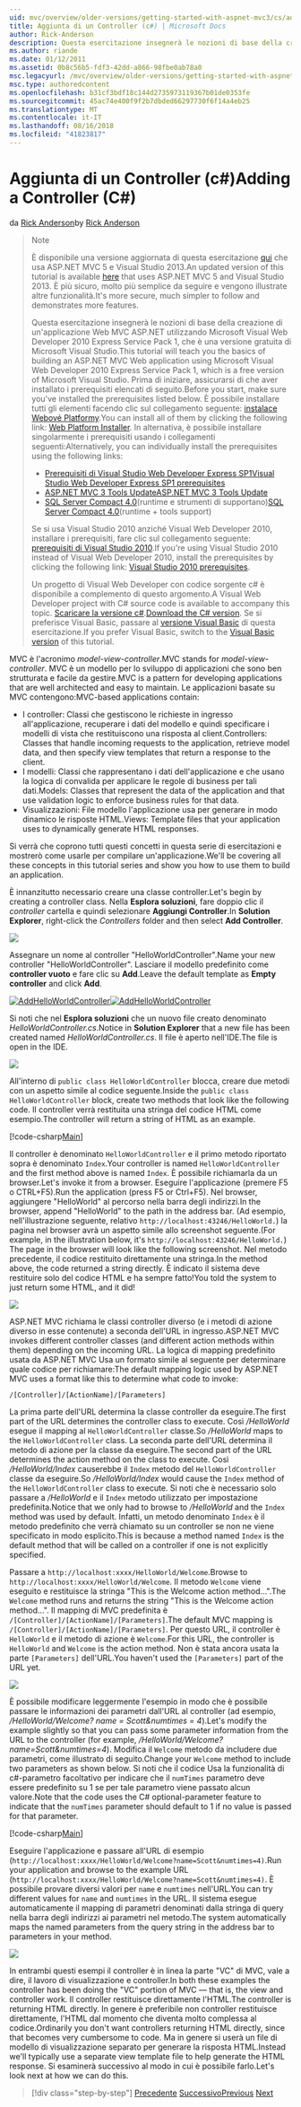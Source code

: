 ```yaml
---
uid: mvc/overview/older-versions/getting-started-with-aspnet-mvc3/cs/adding-a-controller
title: Aggiunta di un Controller (c#) | Microsoft Docs
author: Rick-Anderson
description: Questa esercitazione insegnerà le nozioni di base della creazione di un'applicazione Web MVC ASP.NET utilizzando Microsoft Visual Web Developer 2010 Express corrisponde Service Pack 1, cui ho...
ms.author: riande
ms.date: 01/12/2011
ms.assetid: 0b8c56b5-fdf3-42dd-a866-98fbe0ab78a0
msc.legacyurl: /mvc/overview/older-versions/getting-started-with-aspnet-mvc3/cs/adding-a-controller
msc.type: authoredcontent
ms.openlocfilehash: b31cf3bdf18c144d2735973119367b01de0353fe
ms.sourcegitcommit: 45ac74e400f9f2b7dbded66297730f6f14a4eb25
ms.translationtype: MT
ms.contentlocale: it-IT
ms.lasthandoff: 08/16/2018
ms.locfileid: "41823817"
---
```

<a name="adding-a-controller-c"></a><span data-ttu-id="e5ab4-103">Aggiunta di un Controller (c#)</span><span class="sxs-lookup"><span data-stu-id="e5ab4-103">Adding a Controller (C#)</span></span>
====================
<span data-ttu-id="e5ab4-104">da [Rick Anderson](https://github.com/Rick-Anderson)</span><span class="sxs-lookup"><span data-stu-id="e5ab4-104">by [Rick Anderson](https://github.com/Rick-Anderson)</span></span>

> > [!NOTE]
> > <span data-ttu-id="e5ab4-105">È disponibile una versione aggiornata di questa esercitazione [qui](../../../getting-started/introduction/getting-started.md) che usa ASP.NET MVC 5 e Visual Studio 2013.</span><span class="sxs-lookup"><span data-stu-id="e5ab4-105">An updated version of this tutorial is available [here](../../../getting-started/introduction/getting-started.md) that uses ASP.NET MVC 5 and Visual Studio 2013.</span></span> <span data-ttu-id="e5ab4-106">È più sicuro, molto più semplice da seguire e vengono illustrate altre funzionalità.</span><span class="sxs-lookup"><span data-stu-id="e5ab4-106">It's more secure, much simpler to follow and demonstrates more features.</span></span>
> 
> 
> <span data-ttu-id="e5ab4-107">Questa esercitazione insegnerà le nozioni di base della creazione di un'applicazione Web MVC ASP.NET utilizzando Microsoft Visual Web Developer 2010 Express Service Pack 1, che è una versione gratuita di Microsoft Visual Studio.</span><span class="sxs-lookup"><span data-stu-id="e5ab4-107">This tutorial will teach you the basics of building an ASP.NET MVC Web application using Microsoft Visual Web Developer 2010 Express Service Pack 1, which is a free version of Microsoft Visual Studio.</span></span> <span data-ttu-id="e5ab4-108">Prima di iniziare, assicurarsi di che aver installato i prerequisiti elencati di seguito.</span><span class="sxs-lookup"><span data-stu-id="e5ab4-108">Before you start, make sure you've installed the prerequisites listed below.</span></span> <span data-ttu-id="e5ab4-109">È possibile installare tutti gli elementi facendo clic sul collegamento seguente: [instalace Webové Platformy](https://www.microsoft.com/web/gallery/install.aspx?appid=VWD2010SP1Pack).</span><span class="sxs-lookup"><span data-stu-id="e5ab4-109">You can install all of them by clicking the following link: [Web Platform Installer](https://www.microsoft.com/web/gallery/install.aspx?appid=VWD2010SP1Pack).</span></span> <span data-ttu-id="e5ab4-110">In alternativa, è possibile installare singolarmente i prerequisiti usando i collegamenti seguenti:</span><span class="sxs-lookup"><span data-stu-id="e5ab4-110">Alternatively, you can individually install the prerequisites using the following links:</span></span>
> 
> - [<span data-ttu-id="e5ab4-111">Prerequisiti di Visual Studio Web Developer Express SP1</span><span class="sxs-lookup"><span data-stu-id="e5ab4-111">Visual Studio Web Developer Express SP1 prerequisites</span></span>](https://www.microsoft.com/web/gallery/install.aspx?appid=VWD2010SP1Pack)
> - [<span data-ttu-id="e5ab4-112">ASP.NET MVC 3 Tools Update</span><span class="sxs-lookup"><span data-stu-id="e5ab4-112">ASP.NET MVC 3 Tools Update</span></span>](https://www.microsoft.com/web/gallery/install.aspx?appsxml=&amp;appid=MVC3)
> - <span data-ttu-id="e5ab4-113">[SQL Server Compact 4.0](https://www.microsoft.com/web/gallery/install.aspx?appid=SQLCE;SQLCEVSTools_4_0)(runtime e strumenti di supportano)</span><span class="sxs-lookup"><span data-stu-id="e5ab4-113">[SQL Server Compact 4.0](https://www.microsoft.com/web/gallery/install.aspx?appid=SQLCE;SQLCEVSTools_4_0)(runtime + tools support)</span></span>
> 
> <span data-ttu-id="e5ab4-114">Se si usa Visual Studio 2010 anziché Visual Web Developer 2010, installare i prerequisiti, fare clic sul collegamento seguente: [prerequisiti di Visual Studio 2010](https://www.microsoft.com/web/gallery/install.aspx?appsxml=&amp;appid=VS2010SP1Pack).</span><span class="sxs-lookup"><span data-stu-id="e5ab4-114">If you're using Visual Studio 2010 instead of Visual Web Developer 2010, install the prerequisites by clicking the following link: [Visual Studio 2010 prerequisites](https://www.microsoft.com/web/gallery/install.aspx?appsxml=&amp;appid=VS2010SP1Pack).</span></span>
> 
> <span data-ttu-id="e5ab4-115">Un progetto di Visual Web Developer con codice sorgente c# è disponibile a complemento di questo argomento.</span><span class="sxs-lookup"><span data-stu-id="e5ab4-115">A Visual Web Developer project with C# source code is available to accompany this topic.</span></span> <span data-ttu-id="e5ab4-116">[Scaricare la versione c#](https://code.msdn.microsoft.com/Introduction-to-MVC-3-10d1b098).</span><span class="sxs-lookup"><span data-stu-id="e5ab4-116">[Download the C# version](https://code.msdn.microsoft.com/Introduction-to-MVC-3-10d1b098).</span></span> <span data-ttu-id="e5ab4-117">Se si preferisce Visual Basic, passare al [versione Visual Basic](../vb/intro-to-aspnet-mvc-3.md) di questa esercitazione.</span><span class="sxs-lookup"><span data-stu-id="e5ab4-117">If you prefer Visual Basic, switch to the [Visual Basic version](../vb/intro-to-aspnet-mvc-3.md) of this tutorial.</span></span>


<span data-ttu-id="e5ab4-118">MVC è l'acronimo *model-view-controller*.</span><span class="sxs-lookup"><span data-stu-id="e5ab4-118">MVC stands for *model-view-controller*.</span></span> <span data-ttu-id="e5ab4-119">MVC è un modello per lo sviluppo di applicazioni che sono ben strutturata e facile da gestire.</span><span class="sxs-lookup"><span data-stu-id="e5ab4-119">MVC is a pattern for developing applications that are well architected and easy to maintain.</span></span> <span data-ttu-id="e5ab4-120">Le applicazioni basate su MVC contengono:</span><span class="sxs-lookup"><span data-stu-id="e5ab4-120">MVC-based applications contain:</span></span>

- <span data-ttu-id="e5ab4-121">I controller: Classi che gestiscono le richieste in ingresso all'applicazione, recuperare i dati del modello e quindi specificare i modelli di vista che restituiscono una risposta al client.</span><span class="sxs-lookup"><span data-stu-id="e5ab4-121">Controllers: Classes that handle incoming requests to the application, retrieve model data, and then specify view templates that return a response to the client.</span></span>
- <span data-ttu-id="e5ab4-122">I modelli: Classi che rappresentano i dati dell'applicazione e che usano la logica di convalida per applicare le regole di business per tali dati.</span><span class="sxs-lookup"><span data-stu-id="e5ab4-122">Models: Classes that represent the data of the application and that use validation logic to enforce business rules for that data.</span></span>
- <span data-ttu-id="e5ab4-123">Visualizzazioni: File modello l'applicazione usa per generare in modo dinamico le risposte HTML.</span><span class="sxs-lookup"><span data-stu-id="e5ab4-123">Views: Template files that your application uses to dynamically generate HTML responses.</span></span>

<span data-ttu-id="e5ab4-124">Si verrà che coprono tutti questi concetti in questa serie di esercitazioni e mostrerò come usarle per compilare un'applicazione.</span><span class="sxs-lookup"><span data-stu-id="e5ab4-124">We'll be covering all these concepts in this tutorial series and show you how to use them to build an application.</span></span>

<span data-ttu-id="e5ab4-125">È innanzitutto necessario creare una classe controller.</span><span class="sxs-lookup"><span data-stu-id="e5ab4-125">Let's begin by creating a controller class.</span></span> <span data-ttu-id="e5ab4-126">Nella **Esplora soluzioni**, fare doppio clic il *controller* cartella e quindi selezionare **Aggiungi Controller**.</span><span class="sxs-lookup"><span data-stu-id="e5ab4-126">In **Solution Explorer**, right-click the *Controllers* folder and then select **Add Controller**.</span></span>

[![](adding-a-controller/_static/image2.png)](adding-a-controller/_static/image1.png)

<span data-ttu-id="e5ab4-127">Assegnare un nome al controller "HelloWorldController".</span><span class="sxs-lookup"><span data-stu-id="e5ab4-127">Name your new controller "HelloWorldController".</span></span> <span data-ttu-id="e5ab4-128">Lasciare il modello predefinito come **controller vuoto** e fare clic su **Add**.</span><span class="sxs-lookup"><span data-stu-id="e5ab4-128">Leave the default template as **Empty controller** and click **Add**.</span></span>

<span data-ttu-id="e5ab4-129">[![AddHelloWorldController](adding-a-controller/_static/image4.png)](adding-a-controller/_static/image3.png)</span><span class="sxs-lookup"><span data-stu-id="e5ab4-129">[![AddHelloWorldController](adding-a-controller/_static/image4.png)](adding-a-controller/_static/image3.png)</span></span>

<span data-ttu-id="e5ab4-130">Si noti che nel **Esplora soluzioni** che un nuovo file creato denominato *HelloWorldController.cs*.</span><span class="sxs-lookup"><span data-stu-id="e5ab4-130">Notice in **Solution Explorer** that a new file has been created named *HelloWorldController.cs*.</span></span> <span data-ttu-id="e5ab4-131">Il file è aperto nell'IDE.</span><span class="sxs-lookup"><span data-stu-id="e5ab4-131">The file is open in the IDE.</span></span>

![](adding-a-controller/_static/image5.png)

<span data-ttu-id="e5ab4-132">All'interno di `public class HelloWorldController` blocca, creare due metodi con un aspetto simile al codice seguente.</span><span class="sxs-lookup"><span data-stu-id="e5ab4-132">Inside the `public class HelloWorldController` block, create two methods that look like the following code.</span></span> <span data-ttu-id="e5ab4-133">Il controller verrà restituita una stringa del codice HTML come esempio.</span><span class="sxs-lookup"><span data-stu-id="e5ab4-133">The controller will return a string of HTML as an example.</span></span>

[!code-csharp[Main](adding-a-controller/samples/sample1.cs)]

<span data-ttu-id="e5ab4-134">Il controller è denominato `HelloWorldController` e il primo metodo riportato sopra è denominato `Index`.</span><span class="sxs-lookup"><span data-stu-id="e5ab4-134">Your controller is named `HelloWorldController` and the first method above is named `Index`.</span></span> <span data-ttu-id="e5ab4-135">È possibile richiamarla da un browser.</span><span class="sxs-lookup"><span data-stu-id="e5ab4-135">Let's invoke it from a browser.</span></span> <span data-ttu-id="e5ab4-136">Eseguire l'applicazione (premere F5 o CTRL+F5).</span><span class="sxs-lookup"><span data-stu-id="e5ab4-136">Run the application (press F5 or Ctrl+F5).</span></span> <span data-ttu-id="e5ab4-137">Nel browser, aggiungere "HelloWorld" al percorso nella barra degli indirizzi.</span><span class="sxs-lookup"><span data-stu-id="e5ab4-137">In the browser, append "HelloWorld" to the path in the address bar.</span></span> <span data-ttu-id="e5ab4-138">(Ad esempio, nell'illustrazione seguente, relativo `http://localhost:43246/HelloWorld.`) la pagina nel browser avrà un aspetto simile allo screenshot seguente.</span><span class="sxs-lookup"><span data-stu-id="e5ab4-138">(For example, in the illustration below, it's `http://localhost:43246/HelloWorld.`) The page in the browser will look like the following screenshot.</span></span> <span data-ttu-id="e5ab4-139">Nel metodo precedente, il codice restituito direttamente una stringa.</span><span class="sxs-lookup"><span data-stu-id="e5ab4-139">In the method above, the code returned a string directly.</span></span> <span data-ttu-id="e5ab4-140">È indicato il sistema deve restituire solo del codice HTML e ha sempre fatto!</span><span class="sxs-lookup"><span data-stu-id="e5ab4-140">You told the system to just return some HTML, and it did!</span></span>

![](adding-a-controller/_static/image6.png)

<span data-ttu-id="e5ab4-141">ASP.NET MVC richiama le classi controller diverso (e i metodi di azione diverso in esse contenute) a seconda dell'URL in ingresso.</span><span class="sxs-lookup"><span data-stu-id="e5ab4-141">ASP.NET MVC invokes different controller classes (and different action methods within them) depending on the incoming URL.</span></span> <span data-ttu-id="e5ab4-142">La logica di mapping predefinito usata da ASP.NET MVC Usa un formato simile al seguente per determinare quale codice per richiamare:</span><span class="sxs-lookup"><span data-stu-id="e5ab4-142">The default mapping logic used by ASP.NET MVC uses a format like this to determine what code to invoke:</span></span>

`/[Controller]/[ActionName]/[Parameters]`

<span data-ttu-id="e5ab4-143">La prima parte dell'URL determina la classe controller da eseguire.</span><span class="sxs-lookup"><span data-stu-id="e5ab4-143">The first part of the URL determines the controller class to execute.</span></span> <span data-ttu-id="e5ab4-144">Così */HelloWorld* esegue il mapping al `HelloWorldController` classe.</span><span class="sxs-lookup"><span data-stu-id="e5ab4-144">So */HelloWorld* maps to the `HelloWorldController` class.</span></span> <span data-ttu-id="e5ab4-145">La seconda parte dell'URL determina il metodo di azione per la classe da eseguire.</span><span class="sxs-lookup"><span data-stu-id="e5ab4-145">The second part of the URL determines the action method on the class to execute.</span></span> <span data-ttu-id="e5ab4-146">Così */HelloWorld/Index* causerebbe il `Index` metodo del `HelloWorldController` classe da eseguire.</span><span class="sxs-lookup"><span data-stu-id="e5ab4-146">So */HelloWorld/Index* would cause the `Index` method of the `HelloWorldController` class to execute.</span></span> <span data-ttu-id="e5ab4-147">Si noti che è necessario solo passare a */HelloWorld* e il `Index` metodo utilizzato per impostazione predefinita.</span><span class="sxs-lookup"><span data-stu-id="e5ab4-147">Notice that we only had to browse to */HelloWorld* and the `Index` method was used by default.</span></span> <span data-ttu-id="e5ab4-148">Infatti, un metodo denominato `Index` è il metodo predefinito che verrà chiamato su un controller se non ne viene specificato in modo esplicito.</span><span class="sxs-lookup"><span data-stu-id="e5ab4-148">This is because a method named `Index` is the default method that will be called on a controller if one is not explicitly specified.</span></span>

<span data-ttu-id="e5ab4-149">Passare a `http://localhost:xxxx/HelloWorld/Welcome`.</span><span class="sxs-lookup"><span data-stu-id="e5ab4-149">Browse to `http://localhost:xxxx/HelloWorld/Welcome`.</span></span> <span data-ttu-id="e5ab4-150">Il metodo `Welcome` viene eseguito e restituisce la stringa "This is the Welcome action method...".</span><span class="sxs-lookup"><span data-stu-id="e5ab4-150">The `Welcome` method runs and returns the string "This is the Welcome action method...".</span></span> <span data-ttu-id="e5ab4-151">Il mapping di MVC predefinita è `/[Controller]/[ActionName]/[Parameters]`.</span><span class="sxs-lookup"><span data-stu-id="e5ab4-151">The default MVC mapping is `/[Controller]/[ActionName]/[Parameters]`.</span></span> <span data-ttu-id="e5ab4-152">Per questo URL, il controller è `HelloWorld` e il metodo di azione è `Welcome`.</span><span class="sxs-lookup"><span data-stu-id="e5ab4-152">For this URL, the controller is `HelloWorld` and `Welcome` is the action method.</span></span> <span data-ttu-id="e5ab4-153">Non è stata ancora usata la parte `[Parameters]` dell'URL.</span><span class="sxs-lookup"><span data-stu-id="e5ab4-153">You haven't used the `[Parameters]` part of the URL yet.</span></span>

![](adding-a-controller/_static/image7.png)

<span data-ttu-id="e5ab4-154">È possibile modificare leggermente l'esempio in modo che è possibile passare le informazioni dei parametri dall'URL al controller (ad esempio, */HelloWorld/Welcome? name = Scott&amp;numtimes = 4*).</span><span class="sxs-lookup"><span data-stu-id="e5ab4-154">Let's modify the example slightly so that you can pass some parameter information from the URL to the controller (for example, */HelloWorld/Welcome?name=Scott&amp;numtimes=4*).</span></span> <span data-ttu-id="e5ab4-155">Modifica il `Welcome` metodo da includere due parametri, come illustrato di seguito.</span><span class="sxs-lookup"><span data-stu-id="e5ab4-155">Change your `Welcome` method to include two parameters as shown below.</span></span> <span data-ttu-id="e5ab4-156">Si noti che il codice Usa la funzionalità di c#-parametro facoltativo per indicare che il `numTimes` parametro deve essere predefinito su 1 se per tale parametro viene passato alcun valore.</span><span class="sxs-lookup"><span data-stu-id="e5ab4-156">Note that the code uses the C# optional-parameter feature to indicate that the `numTimes` parameter should default to 1 if no value is passed for that parameter.</span></span>

[!code-csharp[Main](adding-a-controller/samples/sample2.cs)]

<span data-ttu-id="e5ab4-157">Eseguire l'applicazione e passare all'URL di esempio (`http://localhost:xxxx/HelloWorld/Welcome?name=Scott&numtimes=4)`.</span><span class="sxs-lookup"><span data-stu-id="e5ab4-157">Run your application and browse to the example URL (`http://localhost:xxxx/HelloWorld/Welcome?name=Scott&numtimes=4)`.</span></span> <span data-ttu-id="e5ab4-158">È possibile provare diversi valori per `name` e `numtimes` nell'URL.</span><span class="sxs-lookup"><span data-stu-id="e5ab4-158">You can try different values for `name` and `numtimes` in the URL.</span></span> <span data-ttu-id="e5ab4-159">Il sistema esegue automaticamente il mapping di parametri denominati dalla stringa di query nella barra degli indirizzi ai parametri nel metodo.</span><span class="sxs-lookup"><span data-stu-id="e5ab4-159">The system automatically maps the named parameters from the query string in the address bar to parameters in your method.</span></span>

![](adding-a-controller/_static/image8.png)

<span data-ttu-id="e5ab4-160">In entrambi questi esempi il controller è in linea la parte "VC" di MVC, vale a dire, il lavoro di visualizzazione e controller.</span><span class="sxs-lookup"><span data-stu-id="e5ab4-160">In both these examples the controller has been doing the "VC" portion of MVC — that is, the view and controller work.</span></span> <span data-ttu-id="e5ab4-161">Il controller restituisce direttamente l'HTML.</span><span class="sxs-lookup"><span data-stu-id="e5ab4-161">The controller is returning HTML directly.</span></span> <span data-ttu-id="e5ab4-162">In genere è preferibile non controller restituisce direttamente, l'HTML dal momento che diventa molto complessa al codice.</span><span class="sxs-lookup"><span data-stu-id="e5ab4-162">Ordinarily you don't want controllers returning HTML directly, since that becomes very cumbersome to code.</span></span> <span data-ttu-id="e5ab4-163">Ma in genere si userà un file di modello di visualizzazione separato per generare la risposta HTML.</span><span class="sxs-lookup"><span data-stu-id="e5ab4-163">Instead we'll typically use a separate view template file to help generate the HTML response.</span></span> <span data-ttu-id="e5ab4-164">Si esaminerà successivo al modo in cui è possibile farlo.</span><span class="sxs-lookup"><span data-stu-id="e5ab4-164">Let's look next at how we can do this.</span></span>

> [!div class="step-by-step"]
> <span data-ttu-id="e5ab4-165">[Precedente](intro-to-aspnet-mvc-3.md)
> [Successivo](adding-a-view.md)</span><span class="sxs-lookup"><span data-stu-id="e5ab4-165">[Previous](intro-to-aspnet-mvc-3.md)
[Next](adding-a-view.md)</span></span>
